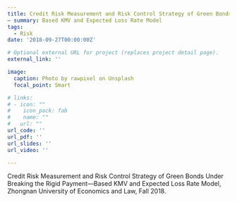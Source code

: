 ```yaml
---
title: Credit Risk Measurement and Risk Control Strategy of Green Bonds Under Breaking the Rigid Payment
— summary: Based KMV and Expected Loss Rate Model
tags:
  - Risk
date: '2018-09-27T00:00:00Z'

# Optional external URL for project (replaces project detail page).
external_link: ''

image:
  caption: Photo by rawpixel on Unsplash
  focal_point: Smart

# links:
# - icon: ""
#    icon_pack: fab
#    name: ""
#   url: ""
url_code: ''
url_pdf: ''
url_slides: ''
url_video: ''

---
```


Credit Risk Measurement and Risk Control Strategy of Green Bonds Under Breaking the Rigid Payment—Based KMV and Expected Loss Rate Model, Zhongnan University of Economics and Law, Fall 2018.
